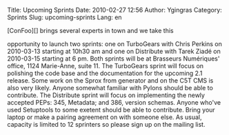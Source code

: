 Title: Upcoming Sprints
Date: 2010-02-27 12:56
Author: Ygingras
Category: Sprints
Slug: upcoming-sprints
Lang: en

<!--:en-->[ConFoo][] brings several experts in town and we take this
opportunity to launch two sprints: one on TurboGears with Chris Perkins
on 2010-03-13 starting at 10h30 am and one on Distribute with Tarek
Ziadé on 2010-03-15 starting at 6 pm. Both sprints will be at Brasseurs
Numériques' office, 1124 Marie-Anne, suite 11. The TurboGears sprint
will focus on polishing the code base and the documentation for the
upcoming 2.1 release. Some work on the Sprox from generator and on the
C5T CMS is also very likely. Anyone somewhat familiar with Pylons should
be able to contribute. The Distribute sprint will focus on implementing
the newly accepted PEPs: 345, Metadata; and 386, version schemas. Anyone
who've used Setuptools to some exetent should be able to contribute.
Bring your laptop or make a pairing agreement on with someone else. As
usual, capacity is limited to 12 sprinters so please sign up on the
mailing list.

  [ConFoo]: http://confoo.ca/en
